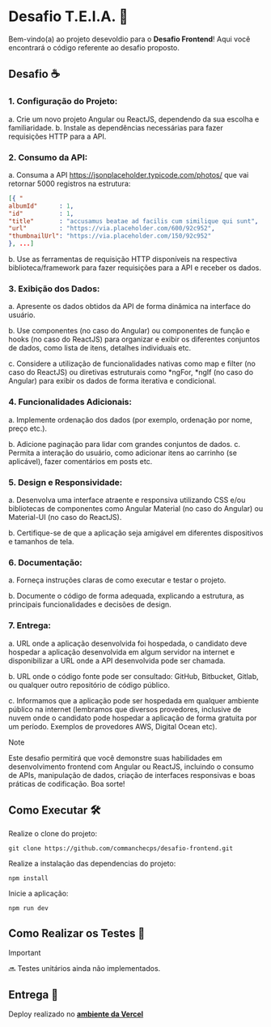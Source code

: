 # Desafio T.E.I.A. 🚀

Bem-vindo(a) ao projeto desevoldio para o **Desafio Frontend**! Aqui você encontrará o código referente ao desafio proposto.

## Desafio ☕️

### 1. Configuração do Projeto:
a. Crie um novo projeto Angular ou ReactJS, dependendo da sua escolha e familiaridade.
b. Instale as dependências necessárias para fazer requisições HTTP para a API.
### 2. Consumo da API:

a. Consuma a API https://jsonplaceholder.typicode.com/photos/ que vai retornar 5000 registros na estrutura: 
```json
[{ "
albumId"      : 1, 
"id"          : 1, 
"title"       : "accusamus beatae ad facilis cum similique qui sunt", 
"url"         : "https://via.placeholder.com/600/92c952", 
"thumbnailUrl": "https://via.placeholder.com/150/92c952" 
}, ...]
```

b. Use as ferramentas de requisição HTTP disponíveis na respectiva biblioteca/framework para fazer requisições para a API e receber os dados.

### 3. Exibição dos Dados:

a. Apresente os dados obtidos da API de forma dinâmica na interface do usuário.

b. Use componentes (no caso do Angular) ou componentes de função e hooks (no caso do ReactJS) para organizar e exibir os diferentes conjuntos de dados, como lista de itens, detalhes individuais etc.

c. Considere a utilização de funcionalidades nativas como map e filter (no caso do ReactJS) ou diretivas estruturais como *ngFor, *ngIf (no caso do Angular) para exibir os dados de forma iterativa e condicional.

### 4. Funcionalidades Adicionais:

a. Implemente ordenação dos dados (por exemplo, ordenação por nome, preço etc.).

b. Adicione paginação para lidar com grandes conjuntos de dados.
c. Permita a interação do usuário, como adicionar itens ao carrinho (se aplicável), fazer comentários em posts etc.

### 5. Design e Responsividade:
a. Desenvolva uma interface atraente e responsiva utilizando CSS e/ou bibliotecas de componentes como Angular Material (no caso do Angular) ou Material-UI (no caso do ReactJS).

b. Certifique-se de que a aplicação seja amigável em diferentes dispositivos e tamanhos de tela.

### 6. Documentação:
a. Forneça instruções claras de como executar e testar o projeto.

b. Documente o código de forma adequada, explicando a estrutura, as principais funcionalidades e decisões de design.
### 7. Entrega:
a. URL onde a aplicação desenvolvida foi hospedada, o candidato deve hospedar a aplicação desenvolvida em algum servidor na internet e disponibilizar a URL onde a API desenvolvida pode ser chamada.

b. URL onde o código fonte pode ser consultado: GitHub, Bitbucket, Gitlab, ou qualquer outro repositório de código público.

c. Informamos que a aplicação pode ser hospedada em qualquer ambiente público na internet (lembramos que diversos provedores, inclusive de nuvem onde o candidato pode hospedar a aplicação de forma gratuita por um período. Exemplos de provedores AWS, Digital Ocean etc).
> [!NOTE]
> Este desafio permitirá que você demonstre suas habilidades em desenvolvimento frontend com Angular ou ReactJS, incluindo o consumo de APIs, manipulação de dados, criação de interfaces responsivas e boas práticas de codificação. Boa sorte!



## Como Executar 🛠️

Realize o clone do projeto:
```
git clone https://github.com/commanchecps/desafio-frontend.git
```

Realize a instalação das dependencias do projeto:
```
npm install
```

Inicie a aplicação:
```
npm run dev
```

## Como Realizar os Testes 🐞

> [!IMPORTANT]
> 🔜 Testes unitários ainda não implementados.
## Entrega 🐧

Deploy realizado no **[ambiente da Vercel](https://desafio-frontend-pi.vercel.app/)**


